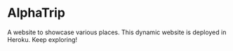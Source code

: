 # AlphaTrip
A website to showcase various places.
This dynamic website is deployed in Heroku.
Keep exploring!

